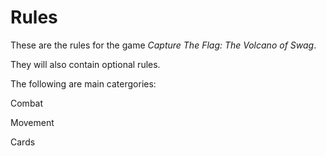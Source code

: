 Rules
=====
These are the rules for the game _Capture The Flag: The Volcano of Swag_.

They will also contain optional rules.

The following are main catergories:

Combat

Movement

Cards